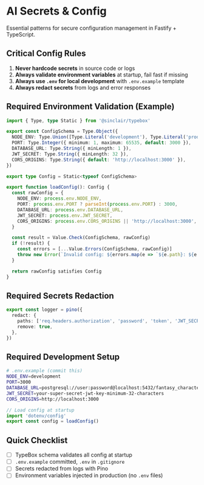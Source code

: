 # AI Secrets & Config

Essential patterns for secure configuration management in Fastify + TypeScript.

## Critical Config Rules

1. **Never hardcode secrets** in source code or logs
2. **Always validate environment variables** at startup, fail fast if missing  
3. **Always use `.env` for local development** with `.env.example` template
4. **Always redact secrets** from logs and error responses

## Required Environment Validation (Example)

```ts
import { Type, type Static } from '@sinclair/typebox'

export const ConfigSchema = Type.Object({
  NODE_ENV: Type.Union([Type.Literal('development'), Type.Literal('production'), Type.Literal('test')]),
  PORT: Type.Integer({ minimum: 1, maximum: 65535, default: 3000 }),
  DATABASE_URL: Type.String({ minLength: 1 }),
  JWT_SECRET: Type.String({ minLength: 32 }),
  CORS_ORIGINS: Type.String({ default: 'http://localhost:3000' }),
})

export type Config = Static<typeof ConfigSchema>

export function loadConfig(): Config {
  const rawConfig = {
    NODE_ENV: process.env.NODE_ENV,
    PORT: process.env.PORT ? parseInt(process.env.PORT) : 3000,
    DATABASE_URL: process.env.DATABASE_URL,
    JWT_SECRET: process.env.JWT_SECRET,
    CORS_ORIGINS: process.env.CORS_ORIGINS || 'http://localhost:3000',
  }

  const result = Value.Check(ConfigSchema, rawConfig)
  if (!result) {
    const errors = [...Value.Errors(ConfigSchema, rawConfig)]
    throw new Error(`Invalid config: ${errors.map(e => `${e.path}: ${e.message}`).join(', ')}`)
  }

  return rawConfig satisfies Config
}
```

## Required Secrets Redaction

```ts
export const logger = pino({
  redact: {
    paths: ['req.headers.authorization', 'password', 'token', 'JWT_SECRET', 'DATABASE_URL'],
    remove: true,
  },
})
```

## Required Development Setup

```bash
# .env.example (commit this)
NODE_ENV=development
PORT=3000
DATABASE_URL=postgresql://user:password@localhost:5432/fantasy_characters_dev
JWT_SECRET=your-super-secret-jwt-key-minimum-32-characters
CORS_ORIGINS=http://localhost:3000
```

```ts
// Load config at startup
import 'dotenv/config'
export const config = loadConfig()
```

## Quick Checklist

- [ ] TypeBox schema validates all config at startup
- [ ] `.env.example` committed, `.env` in `.gitignore`  
- [ ] Secrets redacted from logs with Pino
- [ ] Environment variables injected in production (no `.env` files)
